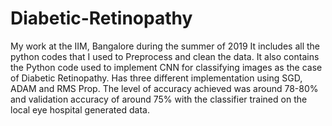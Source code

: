 # Diabetic-Retinopathy
My work at the IIM, Bangalore during the summer of 2019
It includes all the python codes that I used to Preprocess and clean the data.
It also contains the Python code used to implement CNN for classifying images as the case of Diabetic Retinopathy.
Has three different implementation using SGD, ADAM and RMS Prop.
The level of accuracy achieved was around 78-80% and validation accuracy of around 75% with the classifier trained on the local eye hospital generated data.


